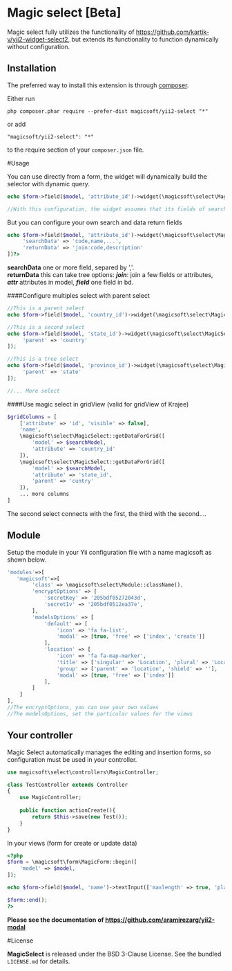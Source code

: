Magic select [Beta]
============
Magic select fully utilizes the functionality of https://github.com/kartik-v/yii2-widget-select2, but extends its functionality to function dynamically without configuration.

Installation
------------

The preferred way to install this extension is through [composer](http://getcomposer.org/download/).

Either run

```
php composer.phar require --prefer-dist magicsoft/yii2-select "*"
```

or add

```
"magicsoft/yii2-select": "*"
```

to the require section of your `composer.json` file.

#Usage

You can use directly from a form, the widget will dynamically build the selector with dynamic query.

```php
echo $form->field($model, 'attribute_id')->widget(\magicsoft\select\MagicSelect::className(), []);

//With this configuration, the widget assumes that its fields of search and return of data are: 'name' or 'description'
```

But you can configure your own search and data return fields
```php
echo $form->field($model, 'attribute_id')->widget(\magicsoft\select\MagicSelect::className(), [
     'searchData' => 'code,name,...',
     'returnData' => 'join:code,description' 
])?>
```
**searchData** one or more field, separed by ','. <br />
**returnData** this can take tree options: ***join***: join a few fields or attributes, ***attr*** attributes in model, ***field*** one field in bd.


####Configure multiples select with parent select

```php
//This is a parent select
echo $form->field($model, 'country_id')->widget(\magicsoft\select\MagicSelect::className(), []);

//This is a second select
echo $form->field($model, 'state_id')->widget(\magicsoft\select\MagicSelect::className(), [
     'parent' => 'country'
]);

//This is a tree select
echo $form->field($model, 'province_id')->widget(\magicsoft\select\MagicSelect::className(), [
     'parent' => 'state'
]);

//... More select
```

####Use magic select in gridView (valid for gridView of Krajee)
```php
$gridColumns = [
    ['attribute' => 'id', 'visible' => false],
    'name',
    \magicsoft\select\MagicSelect::getDataForGrid([
        'model' => $searchModel,
        'attribute' => 'country_id'
    ]),
    \magicsoft\select\MagicSelect::getDataForGrid([
        'model' => $searchModel,
        'attribute' => 'state_id',
        'parent' => 'cuntry'
    ]),
    ... more columns
]
```
The second select connects with the first, the third with the second....


## Module
Setup the module in your Yii configuration file with a name magicsoft as shown below.

```php
'modules'=>[
   'magicsoft'=>[
        'class' => \magicsoft\select\Module::className(),
        'encryptOptions' => [
            'secretKey' => '205bdf05272043d',
            'secretIv' => '205bdf0512ea37e',
        ],
        'modelsOptions' => [
            'default' => [
                'icon' => 'fa fa-list',
                'modal' => [true, 'free' => ['index', 'create']]
            ],
            'location' => [
                'icon' => 'fa fa-map-marker',
                'title' => ['singular' => 'Location', 'plural' => 'Locations'],
                'group' => ['parent' => 'location', 'shield' => ''],
                'modal' => [true, 'free' => ['index']]
            ],
        ]
    ]
],
//The encryptOptions, you can use your own values
//The modelsOptions, set the particular values for the views
```

## Your controller
Magic Select automatically manages the editing and insertion forms, so configuration must be used in your controller.

```php
use magicsoft\select\controllers\MagicController;

class TestController extends Controller
{
    use MagicController;
    
    public function actionCreate(){
        return $this->save(new Test());
    }
}
```

In your views (form for create or update data)

```php
<?php
$form = \magicsoft\form\MagicForm::begin([
    'model' => $model,
]);

echo $form->field($model, 'name')->textInput(['maxlength' => true, 'placeholder' => 'Name']);

$form::end();
?>
```
**Please see the documentation of https://github.com/aramirezarg/yii2-modal**

#License

**MagicSelect** is released under the BSD 3-Clause License. See the bundled `LICENSE.md` for details.